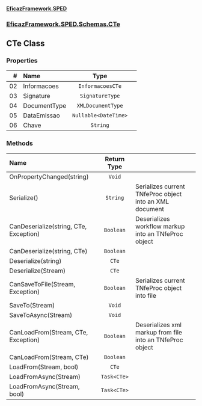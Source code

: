 #### [EficazFramework.SPED](EficazFrameworkSPED.md 'EficazFramework SPED')
### [EficazFramework.SPED.Schemas.CTe](EficazFramework.SPED.Schemas.CTe.md 'EficazFramework.SPED.Schemas.CTe')

## CTe Class
### Properties

| # | Name | Type | |
| ---: | :--- | :---: | :--- |
| 02 | Informacoes | `InformacoesCTe` |  |
| 03 | Signature | `SignatureType` |  |
| 04 | DocumentType | `XMLDocumentType` |  |
| 05 | DataEmissao | `Nullable<DateTime>` |  |
| 06 | Chave | `String` |  |
### Methods

| Name | Return Type | |
| :--- | :---: | :--- |
| OnPropertyChanged(string) | `Void` |  |
| Serialize() | `String` | Serializes current TNfeProc object into an XML document |
| CanDeserialize(string, CTe, Exception) | `Boolean` | Deserializes workflow markup into an TNfeProc object |
| CanDeserialize(string, CTe) | `Boolean` |  |
| Deserialize(string) | `CTe` |  |
| Deserialize(Stream) | `CTe` |  |
| CanSaveToFile(Stream, Exception) | `Boolean` | Serializes current TNfeProc object into file |
| SaveTo(Stream) | `Void` |  |
| SaveToAsync(Stream) | `Void` |  |
| CanLoadFrom(Stream, CTe, Exception) | `Boolean` | Deserializes xml markup from file into an TNfeProc object |
| CanLoadFrom(Stream, CTe) | `Boolean` |  |
| LoadFrom(Stream, bool) | `CTe` |  |
| LoadFromAsync(Stream) | `Task<CTe>` |  |
| LoadFromAsync(Stream, bool) | `Task<CTe>` |  |
